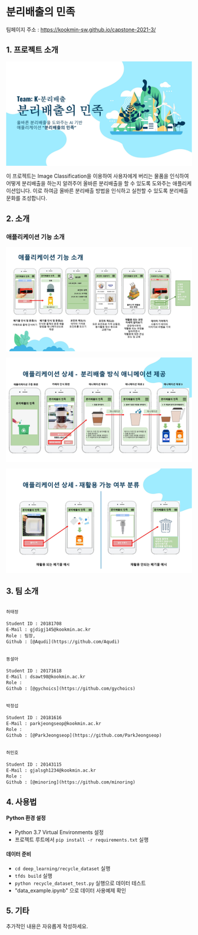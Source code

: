 # 분리배출의 민족

팀페이지 주소 : https://kookmin-sw.github.io/capstone-2021-3/


## 1. 프로젝트 소개

![프로젝트 소개](./Docs/img/0001.jpg)

이 프로젝트는 Image Classification을 이용하여 사용자에게 버리는 물품을 인식하여 어떻게 분리배출을 하는지 알려주어 올바른 분리배출을 할 수 있도록 도와주는 애플리케이션입니다.
이로 하여금 올바른 분리배출 방법을 인식하고 실천할 수 있도록 분리배출 문화를 조성합니다.


## 2. 소개

### 애플리케이션 기능 소개

![애플리케이션 기능](./Docs/img/0005.jpg)

![애플리케이션 상세](./Docs/img/0007.jpg)

![애플리케이션 상세](./Docs/img/0008.jpg)

## 3. 팀 소개
```

허태정

Student ID : 20181708
E-Mail : gjdigj145@kookmin.ac.kr
Role : 팀장, 
Github : [@Aqudi](https://github.com/Aqudi)

```

```

동설아

Student ID : 20171618
E-Mail : dsawt98@kookmin.ac.kr
Role : 
Github : [@gychoics](https://github.com/gychoics)

```

```

박정섭

Student ID : 20181616
E-Mail : parkjeongseop@kookmin.ac.kr
Role : 
Github : [@ParkJeongseop](https://github.com/ParkJeongseop)

```


```

허민호

Student ID : 20143115
E-Mail : gjalsgh1234@kookmin.ac.kr
Role : 
Github : [@minoring](https://github.com/minoring)

```


## 4. 사용법

#### **Python 환경 설정**
- Python 3.7 Virtual Environments 설정
- 프로젝트 루트에서 `pip install -r requirements.txt` 실행

#### **데이터 준비**
- `cd deep_learning/recycle_dataset` 실행
- `tfds build` 실행
- `python recycle_dataset_test.py` 실행으로 데이터 테스트
- "data_example.ipynb" 으로 데이터 사용예제 확인

## 5. 기타

추가적인 내용은 자유롭게 작성하세요.

